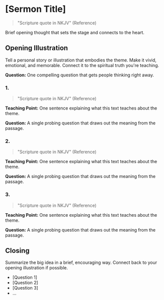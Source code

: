 # [Sermon Title]

> "Scripture quote in NKJV" (Reference)

Brief opening thought that sets the stage and connects to the heart.

## Opening Illustration

Tell a personal story or illustration that embodies the theme.
Make it vivid, emotional, and memorable.
Connect it to the spiritual truth you're teaching.

**Question:** One compelling question that gets people thinking right away.

### 1. 

> "Scripture quote in NKJV" (Reference)

**Teaching Point:**
One sentence explaining what this text teaches about the theme.

**Question:**
A single probing question that draws out the meaning from the passage.

### 2. 

> "Scripture quote in NKJV" (Reference)

**Teaching Point:**
One sentence explaining what this text teaches about the theme.

**Question:**
A single probing question that draws out the meaning from the passage.

### 3. 

> "Scripture quote in NKJV" (Reference)

**Teaching Point:**
One sentence explaining what this text teaches about the theme.

**Question:**
A single probing question that draws out the meaning from the passage.


## Closing

Summarize the big idea in a brief, encouraging way.
Connect back to your opening illustration if possible.

- [Question 1]
- [Question 2]
- [Question 3]
- ...
